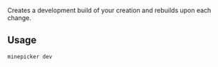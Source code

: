 Creates a development build of your creation and rebuilds upon each change.

## Usage

```bash
minepicker dev
```
